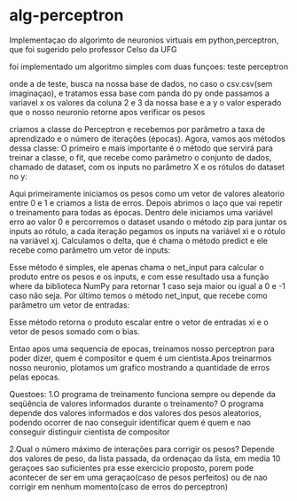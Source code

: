 # alg-perceptron
Implementaçao do algorimto de neuronios virtuais em python,perceptron, que foi sugerido pelo professor Celso da UFG

foi implementado um algoritmo simples com duas funçoes: 
  teste
  perceptron

onde a de teste, busca na nossa base de dados, no caso o csv.csv(sem imaginaçao), e tratamos essa base com panda do py onde passamos a variavel x os valores da coluna 2 e 3 da nossa base e a y o valor esperado que o nosso neuronio retorne apos verificar os pesos

criamos a classe do Perceptron e recebemos por parâmetro a taxa de aprendizado e o número de iterações (épocas).
Agora, vamos aos métodos dessa classe:
O primeiro e mais importante é o método que servirá para treinar a classe, o fit, que recebe como parâmetro o conjunto de dados, chamado de dataset, com os inputs no parâmetro X e os rótulos do dataset no y:

Aqui primeiramente iniciamos os pesos como um vetor de valores aleatorio entre 0 e 1 e criamos a lista de erros. Depois abrimos o laço que vai repetir o treinamento para todas as épocas. Dentro dele iniciamos uma variável erro ao valor 0 e percorremos o dataset usando o método zip para juntar os inputs ao rótulo, a cada iteração pegamos os inputs na variável xi e o rótulo na variável xj.
Calculamos o delta, que é chama o método predict e ele recebe como parâmetro um vetor de inputs:

Esse método é simples, ele apenas chama o net_input para calcular o produto entre os pesos e os inputs, e com esse resultado usa a função where da biblioteca NumPy para retornar 1 caso seja maior ou igual a 0 e -1 caso não seja.
Por último temos o método net_input, que recebe como parâmetro um vetor de entradas:

Esse método retorna o produto escalar entre o vetor de entradas xi e o vetor de pesos somado com o bias.

Entao apos uma sequencia de epocas, treinamos nosso perceptron para poder dizer, quem é compositor e quem é um cientista.Apos treinarmos nosso neuronio, plotamos um grafico mostrando a quantidade de erros pelas epocas.

Questoes:
1.O programa de treinamento funciona sempre
ou depende da seqüência de valores
informados durante o treinamento?
O programa depende dos valores informados e dos valores dos pesos aleatorios, podendo ocorrer de nao conseguir identificar quem é quem e nao conseguir distinguir cientista de compositor

2.Qual o número máximo de interações para
corrigir os pesos?
Depende dos valores de peso, da lista passada, da ordenaçao da lista, em media 10 geraçoes sao suficientes pra esse exercicio proposto, porem pode acontecer de ser em uma geraçao(caso de pesos perfeitos) ou de nao corrigir em nenhum momento(caso de erros do perceptron)
